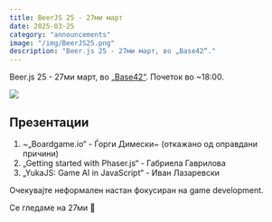 ```yaml
---
title: BeerJS 25 - 27ми март
date: 2025-03-25
category: "announcements"
image: "/img/BeerJS25.png"
description: "Beer.js 25 - 27ми март, во „Base42“."
---
```


Beer.js 25 - 27ми март, во [„Base42“](https://base42.mk). Почеток во ~18:00.

<img src="/img/BeerJS25.png" />

## Презентации

1. ~„Boardgame.io“ - Ѓорги Димески~ (откажано од оправдани причини)
2. „Getting started with Phaser.js“ - Габриела Гаврилова
3. „YukaJS: Game AI in JavaScript“ - Иван Лазаревски

Очекувајте неформален настан фокусиран на game development.

Се гледаме на 27ми 🍻
